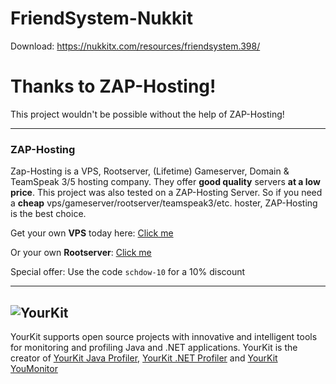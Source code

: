 # FriendSystem-Nukkit
Download: https://nukkitx.com/resources/friendsystem.398/

# Thanks to ZAP-Hosting!
This project wouldn't be possible without the help of ZAP-Hosting!
***
### ZAP-Hosting
Zap-Hosting is a VPS, Rootserver, (Lifetime) Gameserver, Domain & TeamSpeak 3/5 hosting company. They offer **good quality** servers **at a low price**. This project was also tested on a ZAP-Hosting Server. So if you need a **cheap** vps/gameserver/rootserver/teamspeak3/etc. hoster, ZAP-Hosting is the best choice.

Get your own **VPS** today here: [Click me](https://zap-hosting.com/schdowvps)

Or your own **Rootserver**: [Click me](https://zap-hosting.com/schdowrootserver)

Special offer:
Use the code `schdow-10` for a 10% discount
***

![YourKit](https://www.yourkit.com/images/yklogo.png)
------
YourKit supports open source projects with innovative and intelligent tools
for monitoring and profiling Java and .NET applications.
YourKit is the creator of [YourKit Java Profiler](https://www.yourkit.com/java/profiler/),
[YourKit .NET Profiler](https://www.yourkit.com/.net/profiler/")
and [YourKit YouMonitor](https://www.yourkit.com/youmonitor/)
